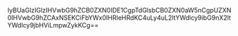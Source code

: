IyBUaGlzIGlzIHVwbG9hZCB0ZXN0IDE1CgpTdGlsbCB0ZXN0aW5nCgpUZXN0IHVwbG9hZCAxNSEKCiFbYWx0IHRleHRdKC4uLy4uL2ltYWdlcy9ibG9nX2ltYWdlcy9jbHViLmpwZykKCg==